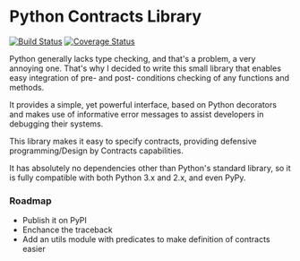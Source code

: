 # Python Contracts Library

[![Build Status](https://travis-ci.org/AlexandruBurlacu/pycontracts.svg?branch=master)](https://travis-ci.org/AlexandruBurlacu/pycontracts) [![Coverage Status](https://coveralls.io/repos/github/AlexandruBurlacu/pycontracts/badge.svg?branch=master)](https://coveralls.io/github/AlexandruBurlacu/pycontracts?branch=master)

Python generally lacks type checking, and that's a problem, a very annoying one.
That's why I decided to write this small library that enables easy integration of pre- and post- conditions checking of any functions and methods.

It provides a simple, yet powerful interface, based on Python decorators and makes use of informative error messages to assist developers in debugging their systems.

This library makes it easy to specify contracts, providing defensive programming/Design by Contracts capabilities.

It has absolutely no dependencies other than Python's standard library, so it is fully compatible with both Python 3.x and 2.x, and even PyPy.

### Roadmap
- Publish it on PyPI
- Enchance the traceback
- Add an utils module with predicates to make definition of contracts easier
